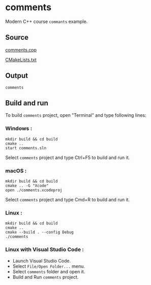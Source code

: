 # comments

Modern C++ course `commants` example.

## Source

[comments.cpp](comments.cpp)

[CMakeLists.txt](CMakeLists.txt)

## Output

```
comments
```

## Build and run

To build `comments` project, open "Terminal" and type following lines:

### Windows :

``` shell
mkdir build && cd build
cmake .. 
start comments.sln
```

Select `comments` project and type Ctrl+F5 to build and run it.

### macOS :

``` shell
mkdir build && cd build
cmake .. -G "Xcode"
open ./comments.xcodeproj
```

Select `comments` project and type Cmd+R to build and run it.

### Linux :

``` shell
mkdir build && cd build
cmake .. 
cmake --build . --config Debug
./comments
```

### Linux with Visual Studio Code :

* Launch Visual Studio Code.
* Select `File/Open Folder...` menu.
* Select `comments` folder and open it.
* Build and Run `comments` project.
